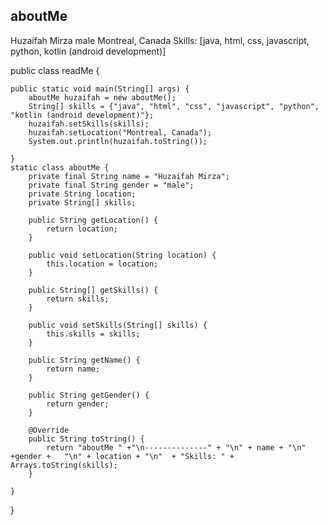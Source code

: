 

aboutMe 
--------------
Huzaifah Mirza
male
Montreal, Canada
Skills: [java, html, css, javascript, python, kotlin (android development)]

public class readMe { 

	public static void main(String[] args) {
		aboutMe huzaifah = new aboutMe();
		String[] skills = {"java", "html", "css", "javascript", "python", "kotlin (android development)"};
		huzaifah.setSkills(skills);
		huzaifah.setLocation("Montreal, Canada");
		System.out.println(huzaifah.toString());

	}
	static class aboutMe {
		private final String name = "Huzaifah Mirza";
		private final String gender = "male";
		private String location;
		private String[] skills;

		public String getLocation() {
			return location;
		}

		public void setLocation(String location) {
			this.location = location;
		}

		public String[] getSkills() {
			return skills;
		}

		public void setSkills(String[] skills) {
			this.skills = skills;
		}

		public String getName() {
			return name;
		}

		public String getGender() {
			return gender;
		}

		@Override
		public String toString() {
			return "aboutMe " +"\n--------------" + "\n" + name + "\n" +gender +   "\n" + location + "\n"  + "Skills: " + Arrays.toString(skills);
		}

	}	

}

